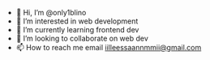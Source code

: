 - 👋 Hi, I’m @only1blino
- 👀 I’m interested in web development
- 🌱 I’m currently learning frontend dev
- 💞️ I’m looking to collaborate on web dev
- 📫 How to reach me email iilleessaannmmii@gmail.com

<!---
only1blino/only1blino is a ✨ special ✨ repository because its `README.md` (this file) appears on your GitHub profile.
You can click the Preview link to take a look at your changes.
--->
